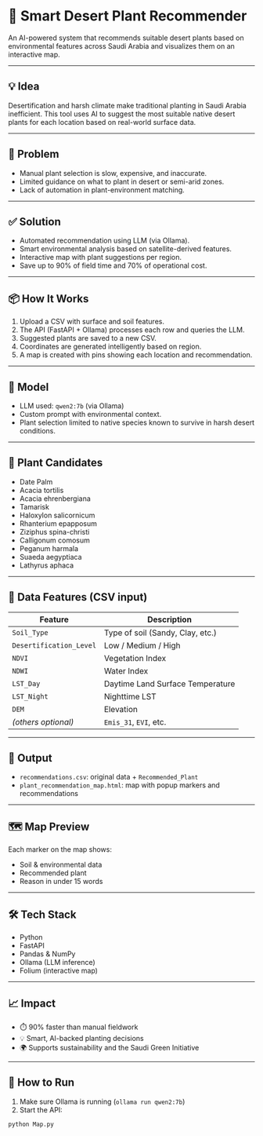 # 🌿 Smart Desert Plant Recommender

An AI-powered system that recommends suitable desert plants based on environmental features across Saudi Arabia and visualizes them on an interactive map.

---

## 💡 Idea

Desertification and harsh climate make traditional planting in Saudi Arabia inefficient. This tool uses AI to suggest the most suitable native desert plants for each location based on real-world surface data.

---

## 🛑 Problem

- Manual plant selection is slow, expensive, and inaccurate.
- Limited guidance on what to plant in desert or semi-arid zones.
- Lack of automation in plant-environment matching.

---

## ✅ Solution

- Automated recommendation using LLM (via Ollama).
- Smart environmental analysis based on satellite-derived features.
- Interactive map with plant suggestions per region.
- Save up to 90% of field time and 70% of operational cost.

---

## 📦 How It Works

1. Upload a CSV with surface and soil features.
2. The API (FastAPI + Ollama) processes each row and queries the LLM.
3. Suggested plants are saved to a new CSV.
4. Coordinates are generated intelligently based on region.
5. A map is created with pins showing each location and recommendation.

---

## 🧠 Model

- LLM used: `qwen2:7b` (via Ollama)
- Custom prompt with environmental context.
- Plant selection limited to native species known to survive in harsh desert conditions.

---

## 🌾 Plant Candidates

- Date Palm  
- Acacia tortilis  
- Acacia ehrenbergiana  
- Tamarisk  
- Haloxylon salicornicum  
- Rhanterium epapposum  
- Ziziphus spina-christi  
- Calligonum comosum  
- Peganum harmala  
- Suaeda aegyptiaca  
- Lathyrus aphaca

---

## 🧬 Data Features (CSV input)

| Feature | Description |
|--------|-------------|
| `Soil_Type` | Type of soil (Sandy, Clay, etc.) |
| `Desertification_Level` | Low / Medium / High |
| `NDVI` | Vegetation Index |
| `NDWI` | Water Index |
| `LST_Day` | Daytime Land Surface Temperature |
| `LST_Night` | Nighttime LST |
| `DEM` | Elevation |
| _(others optional)_ | `Emis_31`, `EVI`, etc. |

---

## 📍 Output

- `recommendations.csv`: original data + `Recommended_Plant`
- `plant_recommendation_map.html`: map with popup markers and recommendations

---

## 🗺️ Map Preview

Each marker on the map shows:
- Soil & environmental data
- Recommended plant
- Reason in under 15 words

---

## 🛠️ Tech Stack

- Python
- FastAPI
- Pandas & NumPy
- Ollama (LLM inference)
- Folium (interactive map)

---

## 📈 Impact

- ⏱️ 90% faster than manual fieldwork  
- 💡 Smart, AI-backed planting decisions  
- 🌍 Supports sustainability and the Saudi Green Initiative  

---

## 🚀 How to Run

1. Make sure Ollama is running (`ollama run qwen2:7b`)
2. Start the API:

```bash
python Map.py
